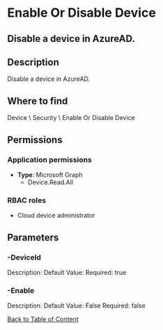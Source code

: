# Enable Or Disable Device

## Disable a device in AzureAD.

## Description
Disable a device in AzureAD.

## Where to find
Device \ Security \ Enable Or Disable Device

## Permissions
### Application permissions
- **Type**: Microsoft Graph
  - Device.Read.All

### RBAC roles
- Cloud device administrator


## Parameters
### -DeviceId
Description: 
Default Value: 
Required: true

### -Enable
Description: 
Default Value: False
Required: false


[Back to Table of Content](../../../README.md)

